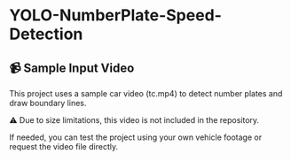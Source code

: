 # YOLO-NumberPlate-Speed-Detection

## 📹 Sample Input Video

This project uses a sample car video (tc.mp4) to detect number plates and draw boundary lines.

⚠️ Due to size limitations, this video is not included in the repository.

If needed, you can test the project using your own vehicle footage or request the video file directly.

